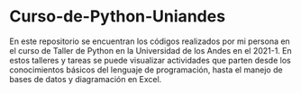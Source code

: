 # Curso-de-Python-Uniandes
En este repositorio se encuentran los códigos realizados por mi persona en el curso de Taller de Python en la Universidad de los Andes en el 2021-1. En estos talleres y tareas se puede visualizar actividades que parten desde los conocimientos básicos del lenguaje de programación, hasta el manejo de bases de datos y diagramación en Excel. 
